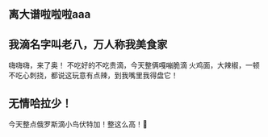 ## 离大谱啦啦啦aaa

## 我滴名字叫老八，万人称我美食家
嗨嗨嗨，来了奥！
不吃好的不吃贵滴，今天整俩嘎嘣脆滴
火鸡面，大辣椒，一顿不吃心刺挠，都说这玩意有点辣，到我嘴里我得盘它！


## 无情哈拉少！
今天整点俄罗斯滴小鸟伏特加！整这么高！🤏